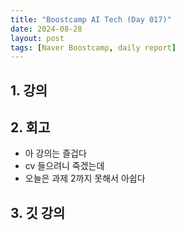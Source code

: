 ```yaml
---
title: "Boostcamp AI Tech (Day 017)"
date: 2024-08-28
layout: post
tags: [Naver Boostcamp, daily report]
---
```

## 1. 강의
<!-- 3강, 과제 2 -->

## 2. 회고
- 아 강의는 즐겁다 
- cv 들으려니 죽겠는데
- 오늘은 과제 2까지 못해서 아쉽다

## 3. 깃 강의
<!-- 티스토리로 이동 -->